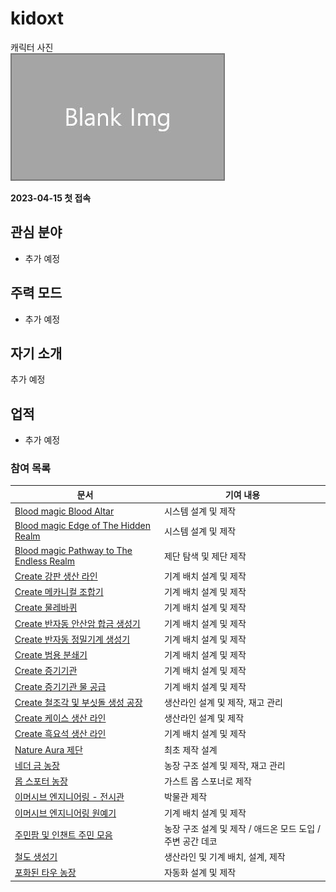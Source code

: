 # kidoxt

캐릭터 사진  
![캐릭터](../../asset/blank_img.jpg)

**2023-04-15 첫 접속**

## 관심 분야

- 추가 예정

## 주력 모드

- 추가 예정

## 자기 소개

추가 예정

## 업적

- 추가 예정


<!-- 참여 목록 -->
<!-- tag_target_open:reverse_link_list:member_contribute -->
<!-- tag_arg:preset:member_contribute -->
### 참여 목록
|문서|기여 내용|
|---|---|
|[Blood magic Blood Altar](../systems/bl_blood_alter.md)|시스템 설계 및 제작|
|[Blood magic Edge of The Hidden Realm](../systems/bl_edge_of_the_hidden_realm.md)|시스템 설계 및 제작|
|[Blood magic Pathway to The Endless Realm](../systems/bl_pathway_to_the_endless_realm.md)|제단 탐색 및 제단 제작|
|[Create 강판 생산 라인](../systems/create_plate_line.md)|기계 배치 설계 및 제작|
|[Create 메카니컬 조합기](../systems/create_mechanical_crafter.md)|기계 배치 설계 및 제작|
|[Create 물레바퀴](../systems/create_waterwheel.md)|기계 배치 설계 및 제작|
|[Create 반자동 안산암 합금 생성기](../systems/create_semiauto_andesite_alloy_maker.md)|기계 배치 설계 및 제작|
|[Create 반자동 정밀기계 생성기](../systems/create_semiauto_refinedmachine_generator.md)|기계 배치 설계 및 제작|
|[Create 범용 분쇄기](../systems/create_universial_crusher.md)|기계 배치 설계 및 제작|
|[Create 증기기관](../systems/create_steam_engine.md)|기계 배치 설계 및 제작|
|[Create 증기기관 물 공급](../systems/create_water_supply.md)|기계 배치 설계 및 제작|
|[Create 철조각 및 부싯돌 생성 공장](../systems/create_iron_flint_steal_factory.md)|생산라인 설계 및 제작, 재고 관리|
|[Create 케이스 생산 라인](../systems/create_case_line.md)|생산라인 설계 및 제작|
|[Create 흑요석 생산 라인](../systems/create_obsidian_line.md)|기계 배치 설계 및 제작|
|[Nature Aura 제단](../systems/na_altar.md)|최초 제작 설계|
|[네더 금 농장](../systems/nether_gold_farm.md)|농장 구조 설계 및 제작, 재고 관리|
|[몹 스포터 농장](../systems/mobspawner_farm.md)|가스트 몹 스포너로 제작|
|[이머시브 엔지니어링 - 전시관](../systems/ie_main.md)|박물관 제작|
|[이머시브 엔지니어링 원예기](../systems/ie_garden_clothe.md)|기계 배치 설계 및 제작|
|[주민팜 및 인챈트 주민 모음](../systems/viliager_farm.md)|농장 구조 설계 및 제작 / 애드온 모드 도입 / 주변 공간 데코|
|[철도 생성기](../systems/rail_generator.md)|생산라인 및 기계 배치, 설계, 제작|
|[포화된 타우 농장](../systems/saturated_tau_farm.md)|자동화 설계 및 제작|
<!-- tag_close -->
